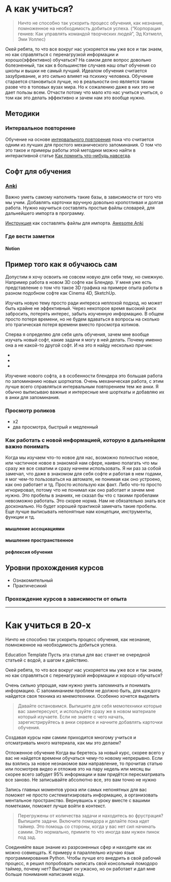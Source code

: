 # А как учиться?

> Ничто не способно так ускорить процесс обучения, как незнание, помноженное на необходимость добиться успеха. (“Корпорация гениев: Как управлять командой творческих людей”, Эд Кэтмелл, Эми Уоллес)

Окей ребята, то что все вокруг нас ускоряется мы уже все и так знаем, но как справляться с перенагрузкой информации и хорошо(эффективно) обучаться? На самом деле вопрос довольно болезненный, так как в большинстве случаев наш опыт обучения со школы и вышки не самый лучший. Идеалом обучения считается зазубривание, и это сильно влияет на психику человека. Обучение старается становиться лучше, но в реальности оно является таким разве что в топовых вузах мира. Но к сожалению даже в них это не дает пользы всем. Отчасти потому что мало кто нас учиться учиться, о том как это делать эффективно и зачем нам это вообще нужно.

## Методики

### Интервальное повторение

Обучение на основе [интервального повторения](https://en.wikipedia.org/wiki/Spaced_repetition) пока что считается одним из лучших для простого механического запоминания. О том что это такое и примеры работы этой методики можно найти в интерактивной статье [Как помнить что-нибудь навсегда](https://ncase.me/remember/ru.html).

## Софт для обучения

### [Anki](https://en.wikipedia.org/wiki/Spaced_repetition)

Важно уметь самому наполнять такие базы, в зависимости от того что мы учим. Добавлять карточки вручную довольно кропотливая и долгая работа. Нужно научиться составлять простые файлы словарей, для дальнейшего импорта в программу.

[Инструкция](https://alexeygorelov.github.io/anki-manual-ru/#/importing?id=text-files) как составлять файлы для импорта.
[Awesome Anki](https://github.com/tianshanghong/awesome-anki)

### Где вести заметки

#### Notion

## Пример того как я обучаюсь сам

Допустим я хочу освоить не совсем новую для себя тему, но смежную. Например работа в новом 3D софте как Блендер. У меня уже есть представление о том что такое 3D графика на примере опыта работы в разном подобном софте как Cinema 4D, SketchUp.

Изучать новую тему просто ради интереса неплохой подход, но может быть крайне не эффективный. Через некоторое время высокий риск забросить, потерять интерес, забыть изученную информацию. В общем просто потеря времени, но не будем вдаваться в вопросы на сколько это трагическая потеря времени вместо просмотра котиков.

Сперва я определяю для себя цель обучения, зачем мне вообще изучать новый софт, какие задачи я могу в ней делать. Почему именно она а не какой-то другой софт. И на это я найду несколько причин:

*
*
*

Изучение нового софта, а в особенности блендера это большая работа по запоминанию новых шорткатов. Очень механическая работа, с этим лучше всего справляться интервальным повторением тем же анки. Я обычно выписываю важные и интересные мне шорткаты и добавляю их в анки для запоминания.

### Просмотр роликов

* x2
* два просмотра, быстрый и медленный

### Как работать с новой информацией, которую в дальнейшем важно понимать

Когда мы изучаем что-то новое для нас, возможно полностью новое, или частичное новое в знакомой нам сфере, наивно полагать что мы сразу же все схватим и сразу начнем использовать. Я ни раз за собой замечал, что даже в знакомом для себя софте и работая в нем годами, я мог чем-то пользоваться на автомате, не понимая как оно устроено, как оно работает и тд. Просто использую как факт. Либо что-то просто игнорировал, потому что не понимал как оно работает и зачем мне нужно. Это пробелы в знаниях, не сказал бы что с такими пробелами невозможно работать. Это скорее норма. Нам не обязательно знать все досконально. Но будет хорошей практикой замечать такие пробелы. Еще лучше выписывать непонятные нам концепции, инструменты, функции и тд.

#### мышление ассоциациями

#### мышление пространственное

#### рефлексия обучения

## Уровни прохождения курсов

* Ознакомительный
* Практичесикий

### Прохождение курсов в зависимости от опыта

--------

# Как учиться в 20-х

Ничто не способно так ускорить процесс обучения, как незнание, помноженное на необходимость добиться успеха.

Education Template
Пусть эта статья для вас станет не очередной статьей с водой, а шагом к действию.

Окей ребята, то что все вокруг нас ускоряется мы уже все и так знаем, но как справляться с перенагрузкой информации и хорошо обучаться?

Очень сильно упрощая, нам нужно уметь запоминать и понимать информацию. С запоминанием проблем не должно быть, для каждого найдется своя техника из мнемотехники. Особенно хочется выделить

> Давайте остановимся. Выпишите для себя мемотехники которые вас заинтересуют, и используйте сразу же в новом материале который изучаете. Если не знаете с чего начать, зарегистрируйтесь в анки сервисе и начните добавлять карточки обучения.

Создавая курсы нам самим приходится многому учиться и отсматривать много материала, как мы это делаем?

Отложенное обучение
Когда вы беретесь за новый курс, скорее всего у вас не найдется времени обучаться чему-то новому непрерывно. Если вы взялись за новое незнакомое вам направление, то прочитав статью или посмотрев видео и отложив это на пару недель или месяц вы скорее всего забудет 95% информации и вам придётся пересматривать все заново.
Не записывайте абсолютно все, это вам точно не нужно

Запись главных моментов урока или самых непонятных для вас поможет не просто систематизировать информацию, а организовать ментальное пространство. Вернувшись к уроку вместе с вашими пометками, поможет лучше войти в контекст.

> Перегружены от количества задачи и находитесь во фрустрация? Выпишите задачи. Включите помидора и делайте пока идет таймер. Это помощь со стороны, когда у вас нет сил начинать самим. Это нормально, примите то что иногда вам нужен пинок под зад.

Соединяйте ваше знание из разрозненных сфер и находите как их можно совмещать.
К примеру я параллельно изучаю язык программирования Python. Чтобы лучше его внедрить в свой рабочий процесс, я решил попробовать написать свой консольный помодоро таймер, почему нет? Выглядит он ужасно, но он работает и дал мне больше понимания написания кода.
